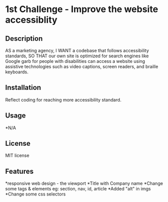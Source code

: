 # 1st Challenge - Improve the website accessiblity
## Description
AS a marketing agency, I WANT a codebase that follows accessibility standards, SO THAT our own site is optimized for search engines like Google garb for people with disabilities can access a website using assistive technologies such as video captions, screen readers, and braille keyboards.

## Installation
Reflect coding for reaching more accessibility standard.

## Usage
*N/A

## License
MIT license

## Features
*responsive web design - the viewport
*Title with Company name
*Change some tags & elements eg: section, nav, id, article
*Added "alt" in imgs
*Change some css selectors
